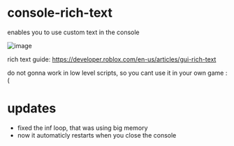 # console-rich-text
enables you to use custom text in the console

![image](https://user-images.githubusercontent.com/72479668/132525182-3b903e62-59cc-4776-b8b2-407277cc4b6d.png)

rich text guide:
https://developer.roblox.com/en-us/articles/gui-rich-text

do not gonna work in low level scripts, so you cant use it in your own game :(

# updates
* fixed the inf loop, that was using big memory
* now it automaticly restarts when you close the console
